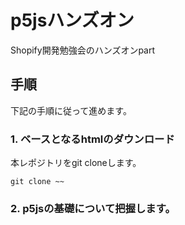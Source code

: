 # p5jsハンズオン
Shopify開発勉強会のハンズオンpart  

## 手順
下記の手順に従って進めます。

### 1. ベースとなるhtmlのダウンロード
本レポジトリをgit cloneします。
```
git clone ~~
```

### 2. p5jsの基礎について把握します。


